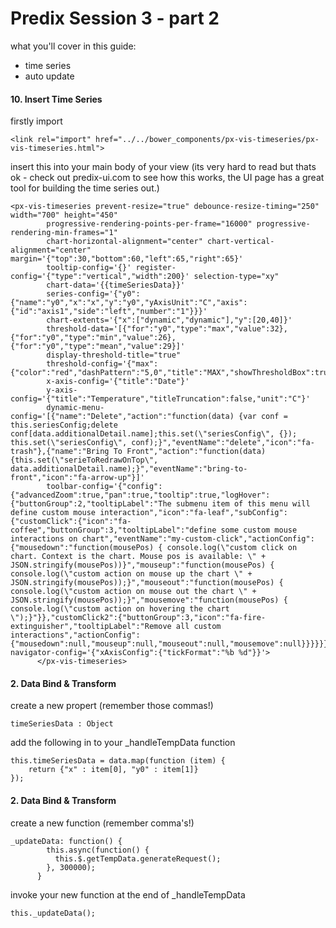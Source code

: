# Predix Session 3 - part 2

what you'll cover in this guide:

 * time series
 * auto update



#### 10. Insert Time Series
firstly import
```
<link rel="import" href="../../bower_components/px-vis-timeseries/px-vis-timeseries.html">
```
insert this into your main body of your view (its very hard to read but thats ok - check out predix-ui.com to see how this works, the UI page has a great tool for building the time series out.)
```
<px-vis-timeseries prevent-resize="true" debounce-resize-timing="250" width="700" height="450"
        progressive-rendering-points-per-frame="16000" progressive-rendering-min-frames="1"
        chart-horizontal-alignment="center" chart-vertical-alignment="center" margin='{"top":30,"bottom":60,"left":65,"right":65}'
        tooltip-config='{}' register-config='{"type":"vertical","width":200}' selection-type="xy"
        chart-data='{{timeSeriesData}}'
        series-config='{"y0":{"name":"y0","x":"x","y":"y0","yAxisUnit":"C","axis":{"id":"axis1","side":"left","number":"1"}}}'
        chart-extents='{"x":["dynamic","dynamic"],"y":[20,40]}'
        threshold-data='[{"for":"y0","type":"max","value":32},{"for":"y0","type":"min","value":26},{"for":"y0","type":"mean","value":29}]'
        display-threshold-title="true"
        threshold-config='{"max":{"color":"red","dashPattern":"5,0","title":"MAX","showThresholdBox":true,"displayTitle":true}}'
        x-axis-config='{"title":"Date"}'
        y-axis-config='{"title":"Temperature","titleTruncation":false,"unit":"C"}'
        dynamic-menu-config='[{"name":"Delete","action":"function(data) {var conf = this.seriesConfig;delete conf[data.additionalDetail.name];this.set(\"seriesConfig\", {}); this.set(\"seriesConfig\", conf);}","eventName":"delete","icon":"fa-trash"},{"name":"Bring To Front","action":"function(data) {this.set(\"serieToRedrawOnTop\", data.additionalDetail.name);}","eventName":"bring-to-front","icon":"fa-arrow-up"}]'
        toolbar-config='{"config":{"advancedZoom":true,"pan":true,"tooltip":true,"logHover":{"buttonGroup":2,"tooltipLabel":"The submenu item of this menu will define custom mouse interaction","icon":"fa-leaf","subConfig":{"customClick":{"icon":"fa-coffee","buttonGroup":3,"tooltipLabel":"define some custom mouse interactions on chart","eventName":"my-custom-click","actionConfig":{"mousedown":"function(mousePos) { console.log(\"custom click on chart. Context is the chart. Mouse pos is available: \" + JSON.stringify(mousePos))}","mouseup":"function(mousePos) { console.log(\"custom action on mouse up the chart \" + JSON.stringify(mousePos));}","mouseout":"function(mousePos) { console.log(\"custom action on mouse out the chart \" + JSON.stringify(mousePos));}","mousemove":"function(mousePos) { console.log(\"custom action on hovering the chart \");}"}},"customClick2":{"buttonGroup":3,"icon":"fa-fire-extinguisher","tooltipLabel":"Remove all custom interactions","actionConfig":{"mousedown":null,"mouseup":null,"mouseout":null,"mousemove":null}}}}}}' navigator-config='{"xAxisConfig":{"tickFormat":"%b %d"}}'>
      </px-vis-timeseries>
```

#### 2. Data Bind & Transform
create a new propert (remember those commas!)
```
timeSeriesData : Object
```
add the following in to your _handleTempData function
```
this.timeSeriesData = data.map(function (item) {
	return {"x" : item[0], "y0" : item[1]}
});
```


#### 2. Data Bind & Transform
create a new function (remember comma's!)
```
_updateData: function() {
        this.async(function() {
          this.$.getTempData.generateRequest();
        }, 300000);
      }
```
invoke your new function at the end of _handleTempData
```
this._updateData();
```
